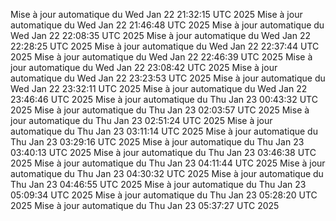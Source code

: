 Mise à jour automatique du Wed Jan 22 21:32:15 UTC 2025
Mise à jour automatique du Wed Jan 22 21:46:48 UTC 2025
Mise à jour automatique du Wed Jan 22 22:08:35 UTC 2025
Mise à jour automatique du Wed Jan 22 22:28:25 UTC 2025
Mise à jour automatique du Wed Jan 22 22:37:44 UTC 2025
Mise à jour automatique du Wed Jan 22 22:46:39 UTC 2025
Mise à jour automatique du Wed Jan 22 23:08:42 UTC 2025
Mise à jour automatique du Wed Jan 22 23:23:53 UTC 2025
Mise à jour automatique du Wed Jan 22 23:32:11 UTC 2025
Mise à jour automatique du Wed Jan 22 23:46:46 UTC 2025
Mise à jour automatique du Thu Jan 23 00:43:32 UTC 2025
Mise à jour automatique du Thu Jan 23 02:03:57 UTC 2025
Mise à jour automatique du Thu Jan 23 02:51:24 UTC 2025
Mise à jour automatique du Thu Jan 23 03:11:14 UTC 2025
Mise à jour automatique du Thu Jan 23 03:29:16 UTC 2025
Mise à jour automatique du Thu Jan 23 03:40:13 UTC 2025
Mise à jour automatique du Thu Jan 23 03:46:38 UTC 2025
Mise à jour automatique du Thu Jan 23 04:11:44 UTC 2025
Mise à jour automatique du Thu Jan 23 04:30:32 UTC 2025
Mise à jour automatique du Thu Jan 23 04:46:55 UTC 2025
Mise à jour automatique du Thu Jan 23 05:09:34 UTC 2025
Mise à jour automatique du Thu Jan 23 05:28:20 UTC 2025
Mise à jour automatique du Thu Jan 23 05:37:27 UTC 2025
